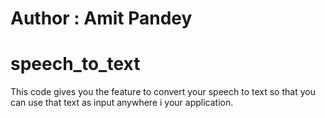 # Author : Amit Pandey
# speech_to_text
This code gives you the feature to convert your speech to text so that you can use that text as input anywhere i your application.
